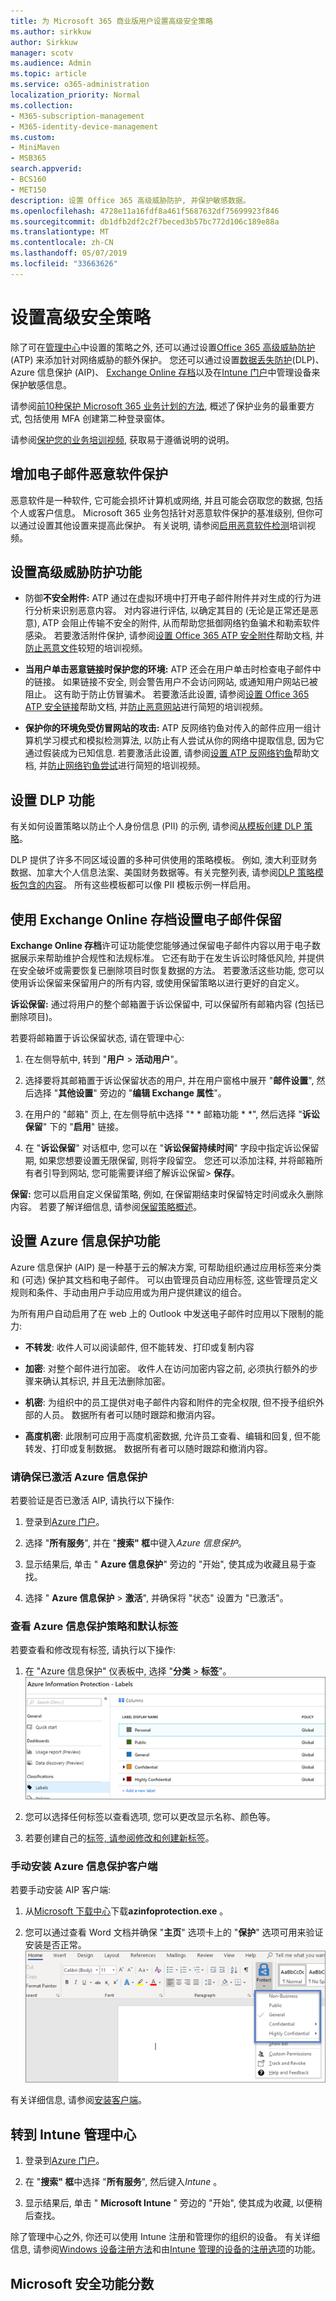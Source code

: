 ```yaml
---
title: 为 Microsoft 365 商业版用户设置高级安全策略
ms.author: sirkkuw
author: Sirkkuw
manager: scotv
ms.audience: Admin
ms.topic: article
ms.service: o365-administration
localization_priority: Normal
ms.collection:
- M365-subscription-management
- M365-identity-device-management
ms.custom:
- MiniMaven
- MSB365
search.appverid:
- BCS160
- MET150
description: 设置 Office 365 高级威胁防护, 并保护敏感数据。
ms.openlocfilehash: 4728e11a16fdf8a461f5687632df75699923f846
ms.sourcegitcommit: db1dfb2df2c2f7beced3b57bc772d106c189e88a
ms.translationtype: MT
ms.contentlocale: zh-CN
ms.lasthandoff: 05/07/2019
ms.locfileid: "33663626"
---
```

# <a name="set-up-advanced-security-policies"></a>设置高级安全策略

除了可在[管理中心](security-features.md#microsoft-365-business-admin-center-security-features)中设置的策略之外, 还可以通过设置[Office 365 高级威胁防护](https://support.office.com/article/e100fe7c-f2a1-4b7d-9e08-622330b83653)(ATP) 来添加针对网络威胁的额外保护。 您还可以通过设置[数据丢失防护](https://support.office.com/article/1966b2a7-d1e2-4d92-ab61-42efbb137f5e)(DLP)、Azure 信息保护 (AIP)、 [Exchange Online 存档](https://products.office.com/exchange/microsoft-exchange-online-archiving-email)以及在[Intune 门户](#go-to-intune-admin-center)中管理设备来保护敏感信息。

请参阅[前10种保护 Microsoft 365 业务计划的方法](https://docs.microsoft.com/office365/admin/security-and-compliance/secure-your-business-data), 概述了保护业务的最重要方式, 包括使用 MFA 创建第二种登录窗体。

请参阅[保护您的业务培训视频](https://support.office.com/article/e12187b8-216a-4490-9e3b-df34a06fb787), 获取易于遵循说明的说明。

## <a name="increase-email-malware-protection"></a>增加电子邮件恶意软件保护

恶意软件是一种软件, 它可能会损坏计算机或网络, 并且可能会窃取您的数据, 包括个人或客户信息。 Microsoft 365 业务包括针对恶意软件保护的基准级别, 但你可以通过设置其他设置来提高此保护。 有关说明, 请参阅[启用恶意软件检测](https://support.office.com/article/02b5783a-eea0-42e8-8856-62440718c3f0)培训视频。

## <a name="set-up-advanced-threat-protection-features"></a>设置高级威胁防护功能

- 防御**不安全附件:** ATP 通过在虚拟环境中打开电子邮件附件并对生成的行为进行分析来识别恶意内容。 对内容进行评估, 以确定其目的 (无论是正常还是恶意), ATP 会阻止传输不安全的附件, 从而帮助您抵御网络钓鱼骗术和勒索软件感染。 若要激活附件保护, 请参阅[设置 Office 365 ATP 安全附件](https://support.office.com/article/078eb946-819a-4e13-8673-fe0c0ad3a775)帮助文档, 并[防止恶意文件](https://support.office.com/article/e7e68934-23dc-4b9c-b714-e82e27a8f8a5)较短的培训视频。
    
- **当用户单击恶意链接时保护您的环境:** ATP 还会在用户单击时检查电子邮件中的链接。 如果链接不安全, 则会警告用户不会访问网站, 或通知用户网站已被阻止。 这有助于防止仿冒骗术。 若要激活此设置, 请参阅[设置 Office 365 ATP 安全链接](https://docs.microsoft.com/en-us/office365/securitycompliance/set-up-atp-safe-links-policies)帮助文档, 并[防止恶意网站](https://support.office.com/article/61492713-53c2-47da-a6e7-fa97479e97fa)进行简短的培训视频。

- **保护你的环境免受仿冒网站的攻击:** ATP 反网络钓鱼对传入的邮件应用一组计算机学习模式和模拟检测算法, 以防止有人尝试从你的网络中提取信息, 因为它通过假装成为已知信息. 若要激活此设置, 请参阅[设置 ATP 反网络钓鱼](https://docs.microsoft.com/office365/securitycompliance/set-up-anti-phishing-policies)帮助文档, 并[防止网络钓鱼尝试](https://support.office.com/article/86c425e1-1686-430a-9151-f7176cce4f2c)进行简短的培训视频。

## <a name="set-up-dlp-features"></a>设置 DLP 功能

有关如何设置策略以防止个人身份信息 (PII) 的示例, 请参阅[从模板创建 DLP 策略](https://support.office.com/article/59414438-99f5-488b-975c-5023f2254369)。 
  
DLP 提供了许多不同区域设置的多种可供使用的策略模板。 例如, 澳大利亚财务数据、加拿大个人信息法案、美国财务数据等。有关完整列表, 请参阅[DLP 策略模板包含的内容](https://support.office.com/article/c2e588d3-8f4f-4937-a286-8c399f28953a)。 所有这些模板都可以像 PII 模板示例一样启用。 
  
## <a name="set-up-email-retention-with-exchange-online-archiving"></a>使用 Exchange Online 存档设置电子邮件保留

 **Exchange Online 存档**许可证功能使您能够通过保留电子邮件内容以用于电子数据展示来帮助维护合规性和法规标准。 它还有助于在发生诉讼时降低风险, 并提供在安全破坏或需要恢复已删除项目时恢复数据的方法。 若要激活这些功能, 您可以使用诉讼保留来保留用户的所有内容, 或使用保留策略以进行更好的自定义。 
  
**诉讼保留:** 通过将用户的整个邮箱置于诉讼保留中, 可以保留所有邮箱内容 (包括已删除项目)。 
    
若要将邮箱置于诉讼保留状态, 请在管理中心:
    
1. 在左侧导航中, 转到 "**用户** \> **活动用户**"。
    
2. 选择要将其邮箱置于诉讼保留状态的用户, 并在用户窗格中展开 "**邮件设置**", 然后选择 "**其他设置**" 旁边的 "**编辑 Exchange 属性**"。
    
3. 在用户的 "邮箱" 页上, 在左侧导航中选择 "* * 邮箱功能 * *", 然后选择 "**诉讼保留**" 下的 "**启用**" 链接。
    
4. 在 "**诉讼保留**" 对话框中, 您可以在 "**诉讼保留持续时间**" 字段中指定诉讼保留期, 如果您想要设置无限保留, 则将字段留空。 您还可以添加注释, 并将邮箱所有者引导到网站, 您可能需要详细了解诉讼保留\> **保存**。
    
**保留:** 您可以启用自定义保留策略, 例如, 在保留期结束时保留特定时间或永久删除内容。 若要了解详细信息, 请参阅[保留策略概述](https://support.office.com/article/5e377752-700d-4870-9b6d-12bfc12d2423)。
## <a name="set-up-azure-information-protection-features"></a>设置 Azure 信息保护功能

Azure 信息保护 (AIP) 是一种基于云的解决方案, 可帮助组织通过应用标签来分类和 (可选) 保护其文档和电子邮件。 可以由管理员自动应用标签, 这些管理员定义规则和条件、手动由用户手动应用或为用户提供建议的组合。

为所有用户自动启用了在 web 上的 Outlook 中发送电子邮件时应用以下限制的能力:
  
- **不转发**: 收件人可以阅读邮件, 但不能转发、打印或复制内容
    
- **加密**: 对整个邮件进行加密。 收件人在访问加密内容之前, 必须执行额外的步骤来确认其标识, 并且无法删除加密。
    
- **机密**: 为组织中的员工提供对电子邮件内容和附件的完全权限, 但不授予组织外部的人员。 数据所有者可以随时跟踪和撤消内容。
    
- **高度机密**: 此限制可应用于高度机密数据, 允许员工查看、编辑和回复, 但不能转发、打印或复制数据。 数据所有者可以随时跟踪和撤消内容。

### <a name="make-sure-azure-information-protection-is-activated"></a>请确保已激活 Azure 信息保护

若要验证是否已激活 AIP, 请执行以下操作:

1. 登录到[Azure 门户](https://portal.azure.com/)。

2. 选择 "**所有服务**", 并在 "**搜索" 框**中键入*Azure 信息保护*。

3. 显示结果后, 单击 " **Azure 信息保护**" 旁边的 "开始", 使其成为收藏且易于查找。

4. 选择 " **Azure 信息保护** \> **激活**", 并确保将 "状态" 设置为 "已激活"。 

### <a name="view-the-azure-information-protection-policy-and-default-labels"></a>查看 Azure 信息保护策略和默认标签 

若要查看和修改现有标签, 请执行以下操作:

1. 在 "Azure 信息保护" 仪表板中, 选择 "**分类** \> **标签**"。 <br/>![用于 Azure 信息保护的标准标签。](media/AIPLabels.png)

2. 您可以选择任何标签以查看选项, 您可以更改显示名称、颜色等。
 
3. 若要创建自己的[标签, 请参阅修改和创建新标签](https://docs.microsoft.com/azure/information-protection/infoprotect-tutorial-step2)。 

### <a name="install-the-azure-information-protection-client-manually"></a>手动安装 Azure 信息保护客户端

若要手动安装 AIP 客户端:

1. 从[Microsoft 下载中心](https://www.microsoft.com/download/details.aspx?id=53018)下载**azinfoprotection.exe** 。
 
2. 您可以通过查看 Word 文档并确保 "**主页**" 选项卡上的 "**保护**" 选项可用来验证安装是否正常。 <br/>![Word 文档中的 "保护" 选项卡下拉箭头。](media/Word_Protect.png)

有关详细信息, 请参阅[安装客户端](https://docs.microsoft.com/azure/information-protection/infoprotect-tutorial-step3)。

## <a name="go-to-intune-admin-center"></a>转到 Intune 管理中心

1. 登录到[Azure 门户](https://portal.azure.com/)。

2. 在 "**搜索" 框**中选择 "**所有服务**", 然后键入*Intune* 。

3. 显示结果后, 单击 " **Microsoft Intune** " 旁边的 "开始", 使其成为收藏, 以便稍后查找。

除了管理中心之外, 你还可以使用 Intune 注册和管理你的组织的设备。 有关详细信息, 请参阅[Windows 设备注册方法](https://docs.microsoft.com/intune/enrollment-method-capabs)和由[Intune 管理的设备的注册选项](https://docs.microsoft.com/intune/enrollment-options)的功能。

## <a name="microsoft-secure-score"></a>Microsoft 安全功能分数

